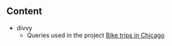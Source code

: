 ## Content
- divvy
    - Queries used in the project [Bike trips in Chicago](https://github.com/ca-ros/DataSciencePortfolio/tree/master/Bike-trips-in-Chicago)
    